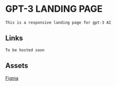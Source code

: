 # GPT-3 LANDING PAGE
    This is a responsive landing page for gpt-3 AI 


## Links
    To be hosted soon

## Assets
 [Figma](https://www.youtube.com/redirect?event=video_description&redir_token=QUFFLUhqbjVGdnIxREZFcENKb3duSU50d2U4Mjg2UEZ3QXxBQ3Jtc0ttLTl1Z1JnR3M1U183VkxKZWJPNXlURC0tU2hhWmdvc0l6UnRSd01uMVBoUlY1WHRTYy1nRnhnek5LSjJVd0tJM0xrZjJNWVlJMFRjdnE3YjB5ZEZyaU5xM1llcHpGaHZQcjBVbjhTUGlGdGVxemZVUQ&q=https%3A%2F%2Fwww.figma.com%2Ffile%2Flz9lLpFHMxHm2odnwM3R0z%2Fgpt3&v=F627pKNUCVQ)